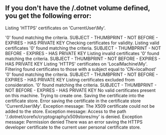 

## If you don't have the /.dotnet volume defined, you get the following error:

Listing 'HTTPS' certificates on 'CurrentUser\My'.

'0' found matching the criteria.
SUBJECT - THUMBPRINT - NOT BEFORE - EXPIRES - HAS PRIVATE KEY
Checking certificates for validity.
Listing valid certificates
'0' found matching the criteria.
SUBJECT - THUMBPRINT - NOT BEFORE - EXPIRES - HAS PRIVATE KEY
Listing invalid certificates
'0' found matching the criteria.
SUBJECT - THUMBPRINT - NOT BEFORE - EXPIRES - HAS PRIVATE KEY
Listing 'HTTPS' certificates on 'LocalMachine\My'.
Filtering found certificates to those with a subject equal to 'CN=localhost'
'0' found matching the criteria.
SUBJECT - THUMBPRINT - NOT BEFORE - EXPIRES - HAS PRIVATE KEY
Listing certificates excluded from consideration.
'0' found matching the criteria.
SUBJECT - THUMBPRINT - NOT BEFORE - EXPIRES - HAS PRIVATE KEY
No valid certificates present on this machine. Trying to create one.
Saving the certificate into the certificate store.
Error saving the certificate in the certificate store 'CurrentUser\My'.
Exception message: The X509 certificate could not be added to the store.
Exception message: Access to the path '/.dotnet/corefx/cryptography/x509stores/my' is denied.
Exception message: Permission denied
There was an error saving the HTTPS developer certificate to the current user personal certificate store.